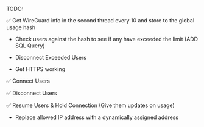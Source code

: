 TODO:

✅ Get WireGuard info in the second thread every 10 and store to the global usage hash

- Check users against the hash to see if any have exceeded the limit (ADD SQL Query)

- Disconnect Exceeded Users

- Get HTTPS working

✅ Connect Users

✅ Disconnect Users

✅ Resume Users & Hold Connection (Give them updates on usage)

- Replace allowed IP address with a dynamically assigned address
